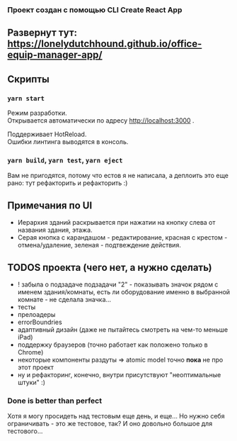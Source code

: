 ### Проект создан с помощью CLI Create React App

## Развернут тут: https://lonelydutchhound.github.io/office-equip-manager-app/

## Скрипты

### `yarn start`

Режим разработки.<br />
Открывается автоматически по адресу [http://localhost:3000](http://localhost:3000) .

Поддерживает HotReload.<br />
Ошибки линтинга выводятся в консоль.

### `yarn build`, `yarn test`, `yarn eject`

Вам не пригодятся, потому что естов я не написала, а деплоить это еще рано: тут рефакторить и рефакторить :)

## Примечания по UI
- Иерархия зданий раскрывается при нажатии на кнопку слева от названия здания, этажа.
- Серая кнопка с карандашом - редактирование, 
красная с крестом - отмена/удаление, 
зеленая - подтвеждение действия.

## TODOS проекта (чего нет, а нужно сделать)
- ! забыла о подзадаче подзадачи "2" - показывать значок рядом с именем здания/комнаты, 
есть ли оборудование именно в выбранной комнате - не сделала значка...
- тесты
- прелоадеры
- errorBoundries
- адаптивный дизайн (даже не пытайтесь смотреть на чем-то меньше iPad)
- поддержку браузеров (точно работает как положено только в Chrome)
- некоторые компоненты раздуты => atomic model точно <b>пока</b> не про этот проект
- ну и рефакторинг, конечно, внутри присутствуют "неоптимальные штуки" :)

### Done is better than perfect

Хотя я могу просидеть над тестовым еще день, и еще... Но нужно себя ограничивать - это же тестовое, так? 
И оно довольно большое для тестового...



